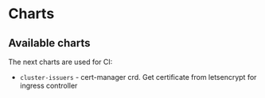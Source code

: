 # Charts
## Available charts
The next charts are used for CI:
- `cluster-issuers` - cert-manager crd. Get certificate from letsencrypt for ingress controller 
